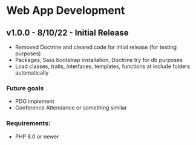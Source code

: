 # Web App Development


## v1.0.0 - 8/10/22 - Initial Release 
- Removed Doctrine and cleared code for intial release (for testing purposes)
- Packages, Sass bootstrap installation, Doctrine try for db purposes
- Load classes, traits, interfaces, templates, functions at include folders automatically 

### Future goals
- PDO implement
- Conference Attendance or something similar

### Requirements:
- PHP 8.0 or newer


[comment]: <> (Commands to run from other platform npm install, composer install, npm install bootstrap@5.2.1)
[comment]: <> (8/10/22 -> Custom stuff to be added like connection with PDO and make an app like Attendance or something)
[comment]: <> (work path -> http://test.local)